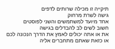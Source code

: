 
<p align="right">
תיקייה זו מכילה שרותים לדפים <br>
גישה לשרת מרחוק<br>
אחד מיועד למשתמשים והשני לפוסטים<br>
חשוב לשים לב להבדלים בגישה<br>
את או אתה יכולים לאמץ את הדרך הנכונה לכם<br>
או כזאת שאתם מתחברים אליה<br>
</p>
